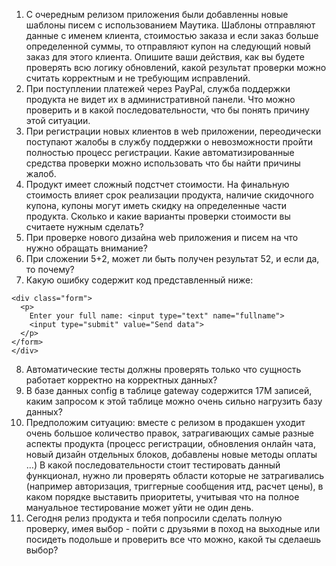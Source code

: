 1. С очередным релизом приложения были добавленны новые шаблоны писем с использованием Маутика. Шаблоны отправляют данные с именем клиента, стоимостью заказа и если заказ больше определенной суммы, то отправляют купон на следующий новый заказ для этого клиента. Опишите ваши действия, как вы будете проверять всю логику обновлений, какой результат проверки можно считать корректным и не требующим исправлений. 
2. При поступлении платежей через PayPal, служба поддержки продукта не видет их в административной панели. Что можно проверить и в какой последовательности, что бы понять причину этой ситуации.
3. При регистрации новых клиентов в web приложении, переодически поступают жалобы в службу поддержки о невозможности пройти полностью процесс регистрации. Какие автоматизированные средства проверки можно использовать что бы найти причины жалоб. 
4. Продукт имеет сложный подстчет стоимости. На финальную стоимость влияет срок реализации продукта, наличие скидочного купона, купоны могут иметь скидку на определенные части продукта. Сколько и какие варианты проверки стоимости вы считаете нужным сделать?
5. При проверке нового дизайна web приложения и писем на что нужно обращать внимание?
6. При сложении 5+2, может ли быть получен результат 52, и если да, то почему? 
7. Какую ошибку содержит код представленный ниже:
```
<div class="form">
  <p>
    Enter your full name: <input type="text" name="fullname">
    <input type="submit" value="Send data">
  </p>
</form>
</div>
```
8. Автоматические тесты должны проверять только что сущность работает корректно на корректных данных?
9. В базе данных config в таблице gateway содержится 17М записей, каким запросом к этой таблице можно очень сильно нагрузить базу данных?
10. Предположим ситуацию: вместе с релизом в продакшен уходит очень большое количество правок, затрагивающих самые разные аспекты продукта (процесс регистрации, обновления онлайн чата, новый дизайн отдельных блоков, добавлены новые методы оплаты …) В какой последовательности стоит тестировать данный функционал, нужно ли проверять области которые не затрагивались (например авторизация, триггерные сообщения итд, расчет цены), в каком порядке выставить приоритеты, учитывая что на полное мануальное тестирование может уйти не один день.
11. Сегодня релиз продукта и тебя попросили сделать полную проверку, имея выбор - пойти с друзьями в поход на выходные или посидеть подольше и проверить все что можно, какой ты сделаешь выбор?
